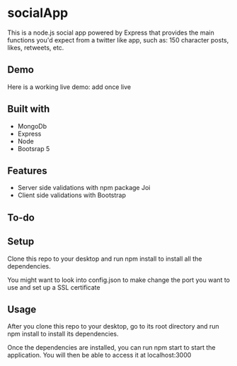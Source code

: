 # socialApp
This is a node.js social app powered by Express that provides the main functions you'd expect from a twitter like app, such as: 150 character posts, likes, retweets, etc.

## Demo
Here is a working live demo: add once live

## Built with
- MongoDb
- Express
- Node
- Bootsrap 5

## Features
- Server side validations with npm package Joi
- Client side validations with Bootstrap 

## To-do


## Setup
Clone this repo to your desktop and run npm install to install all the dependencies.

You might want to look into config.json to make change the port you want to use and set up a SSL certificate

## Usage

After you clone this repo to your desktop, go to its root directory and run npm install to install its dependencies.

Once the dependencies are installed, you can run npm start to start the application. You will then be able to access it at localhost:3000